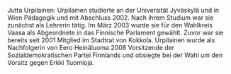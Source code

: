 Jutta Urpilainen: Urpilainen studierte an der Universität Jyväskylä und in Wien Pädagogik und mit Abschluss 2002. Nach ihrem Studium war sie zunächst als Lehrerin tätig. Im März 2003 wurde sie für den Wahlkreis Vaasa als Abgeordnete in das Finnische Parlament gewählt. Zuvor war sie bereits seit 2001 Mitglied im Stadtrat von Kokkola. Urpilainen wurde als Nachfolgerin von Eero Heinäluoma 2008 Vorsitzende der Sozialdemokratischen Partei Finnlands und obsiegte bei der Wahl um den Vorsitz gegen Erkki Tuomioja.
